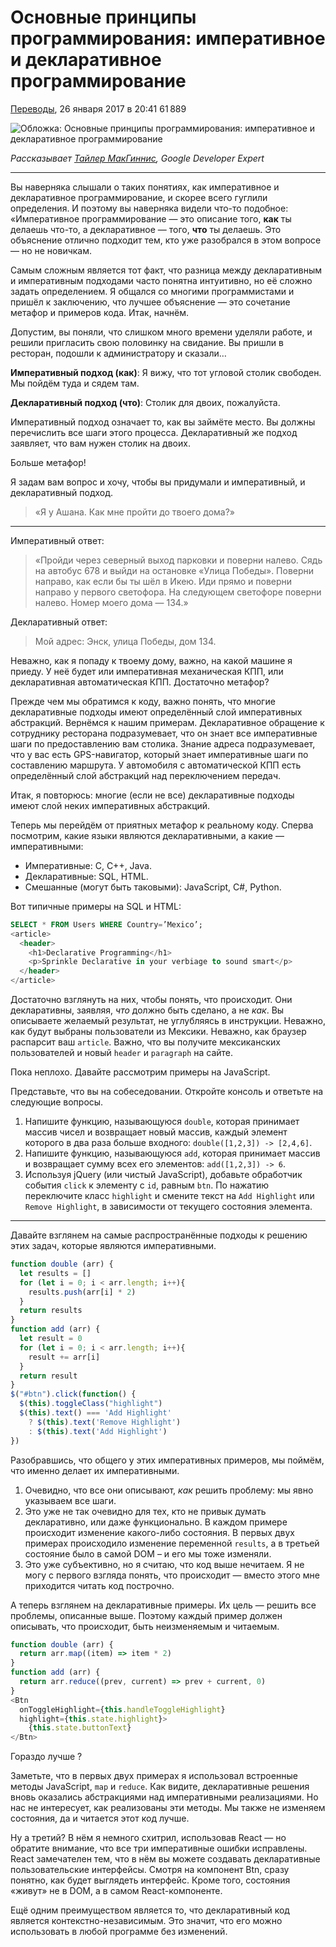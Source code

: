# Основные принципы программирования: императивное и декларативное программирование

[Переводы](https://tproger.ru/category/translations/), 26 января 2017 в 20:41 61 889

![Обложка: Основные принципы программирования: императивное и декларативное программирование](https://tproger.ru/s3/uploads/2017/01/impdecmini.png)



*Рассказывает [Тайлер МакГиннис](https://developers.google.com/experts/people/tyler-mcginnis), Google Developer Expert* 

------

Вы наверняка слышали о таких понятиях, как императивное и декларативное программирование, и скорее всего гуглили определения. И поэтому вы наверняка видели что-то подобное: «Императивное программирование — это описание того, **как** ты делаешь что-то, а декларативное — того, **что** ты делаешь. Это объяснение отлично подходит тем, кто уже разобрался в этом вопросе — но не новичкам. 

Самым сложным является тот факт, что разница между декларативным и императивным подходами часто понятна интуитивно, но её сложно задать определением. Я общался со многими программистами и пришёл к заключению, что лучшее объяснение — это сочетание метафор и примеров кода. Итак, начнём.

Допустим, вы поняли, что слишком много времени уделяли работе, и решили пригласить свою половинку на свидание. Вы пришли в ресторан, подошли к администратору и сказали…

**Императивный подход (как)**: Я вижу, что тот угловой столик свободен. Мы пойдём туда и сядем там.

**Декларативный подход (что)**: Столик для двоих, пожалуйста.

Императивный подход означает то, как вы займёте место. Вы должны перечислить все шаги этого процесса. Декларативный же подход заявляет, что вам нужен столик на двоих.

Больше метафор!

Я задам вам вопрос и хочу, чтобы вы придумали и императивный, и декларативный подход.

> «Я у Ашана. Как мне пройти до твоего дома?»

------

Императивный ответ:

> «Пройди через северный выход парковки и поверни налево. Сядь на автобус 678 и выйди на остановке «Улица Победы». Поверни направо, как если бы ты шёл в Икею. Иди прямо и поверни направо у первого светофора. На следующем светофоре поверни налево. Номер моего дома — 134.»

Декларативный ответ:

> Мой адрес: Энск, улица Победы, дом 134.

Неважно, как я попаду к твоему дому, важно, на какой машине я приеду. У неё будет или императивная механическая КПП, или декларативная автоматическая КПП. Достаточно метафор?

Прежде чем мы обратимся к коду, важно понять, что многие декларативные подходы имеют определённый слой императивных абстракций. Вернёмся к нашим примерам. Декларативное обращение к сотруднику ресторана подразумевает, что он знает все императивные шаги по предоставлению вам столика. Знание адреса подразумевает, что у вас есть GPS-навигатор, который знает императивные шаги по составлению маршрута. У автомобиля с автоматической КПП есть определённый слой абстракций над переключением передач.

Итак, я повторюсь: многие (если не все) декларативные подходы имеют слой неких императивных абстракций.

Теперь мы перейдём от приятных метафор к реальному коду. Сперва посмотрим, какие языки являются декларативными, а какие — императивными:

- Императивные: C, C++, Java.
- Декларативные: SQL, HTML.
- Смешанные (могут быть таковыми): JavaScript, C#, Python.

Вот типичные примеры на SQL и HTML:

```sql
SELECT * FROM Users WHERE Country=’Mexico’;
<article>
  <header>
    <h1>Declarative Programming</h1>
    <p>Sprinkle Declarative in your verbiage to sound smart</p>
  </header>
</article>
```

Достаточно взглянуть на них, чтобы понять, что происходит. Они декларативны, заявляя, *что* должно быть сделано, а не *как*. Вы описываете желаемый результат, не углубляясь в инструкции. Неважно, как будут выбраны пользователи из Мексики. Неважно, как браузер распарсит ваш `article`. Важно, что вы получите мексиканских пользователей и новый `header` и `paragraph` на сайте.

Пока неплохо. Давайте рассмотрим примеры на JavaScript.

Представьте, что вы на собеседовании. Откройте консоль и ответьте на следующие вопросы.

1. Напишите функцию, называющуюся `double`, которая принимает массив чисел и возвращает новый массив, каждый элемент которого в два раза больше входного: `double([1,2,3]) -> [2,4,6]`.
2. Напишите функцию, называющуюся `add`, которая принимает массив и возвращает сумму всех его элементов: `add([1,2,3]) -> 6`.
3. Используя jQuery (или чистый JavaScript), добавьте обработчик события `click` к элементу с `id`, равным `btn`. По нажатию переключите класс `highlight` и смените текст на `Add Highlight` или `Remove Highlight`, в зависимости от текущего состояния элемента.

------

Давайте взглянем на самые распространённые подходы к решению этих задач, которые являются императивными.

```javascript
function double (arr) {
  let results = []
  for (let i = 0; i < arr.length; i++){
    results.push(arr[i] * 2)
  }
  return results
}
function add (arr) {
  let result = 0
  for (let i = 0; i < arr.length; i++){
    result += arr[i]
  }
  return result
}
$("#btn").click(function() {
  $(this).toggleClass("highlight")
  $(this).text() === 'Add Highlight'
    ? $(this).text('Remove Highlight')
    : $(this).text('Add Highlight')
})
```

Разобравшись, что общего у этих императивных примеров, мы поймём, что именно делает их императивными.

1. Очевидно, что все они описывают, *как* решить проблему: мы явно указываем все шаги.
2. Это уже не так очевидно для тех, кто не привык думать декларативно, или даже функционально. В каждом примере происходит изменение какого-либо состояния. В первых двух примерах происходило изменение переменной `results`, а в третьей состояние было в самой DOM – и его мы тоже изменяли.
3. Это уже субъективно, но я считаю, что код выше нечитаем. Я не могу с первого взгляда понять, что происходит — вместо этого мне приходится читать код построчно.

А теперь взглянем на декларативные примеры. Их цель — решить все проблемы, описанные выше. Поэтому каждый пример должен описывать, что происходит, быть неизменяемым и читаемым.

```javascript
function double (arr) {
  return arr.map((item) => item * 2)
}
function add (arr) {
  return arr.reduce((prev, current) => prev + current, 0)
}
<Btn
  onToggleHighlight={this.handleToggleHighlight}
  highlight={this.state.highlight}>
    {this.state.buttonText}
</Btn>
```

Гораздо лучше ?

Заметьте, что в первых двух примерах я использовал встроенные методы JavaScript, `map` и `reduce`. Как видите, декларативные решения вновь оказались абстракциями над императивными реализациями. Но нас не интересует, как реализованы эти методы. Мы также не изменяем состояния, да и читается этот код лучше.

Ну а третий? В нём я немного схитрил, использовав React — но обратите внимание, что все три императивные ошибки исправлены. React замечателен тем, что в нём вы можете создавать декларативные пользовательские интерфейсы. Смотря на компонент Btn, сразу понятно, как будет выглядеть интерфейс. Кроме того, состояния «живут» не в DOM, а в самом React-компоненте.

Ещё одним преимуществом является то, что декларативный код является контекстно-независимым. Это значит, что его можно использовать в любой программе без изменений.
